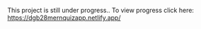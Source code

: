 This project is still under progress..
To view progress click here: https://dgb28mernquizapp.netlify.app/
